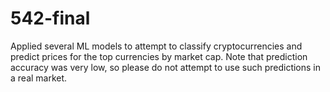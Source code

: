 # 542-final
Applied several ML models to attempt to classify cryptocurrencies and predict prices for the top currencies by market cap. Note that prediction accuracy was very low, so please do not attempt to use such predictions in a real market.
